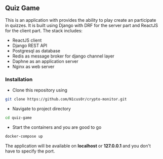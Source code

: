 ## Quiz Game

This is an application with provides the ability to play create an participate in quizzes. It is built using Django with DRF for the server part and ReactJS for the client part. The stack includes:

- ReactJS client
- Django REST API
- Postgresql as database
- Redis as message broker for django channel layer
- Daphne as an application server
- Nginx as web server

### Installation

- Clone this repository using

```bash
git clone https://github.com/N1cus0r/crypto-monitor.git
```

- Navigate to project directory

```bash
cd quiz-game
```

- Start the containers and you are good to go

```bash
docker-compose up
```

The application will be available on **localhost** or **127.0.0.1** and you don't have to specify the port.
